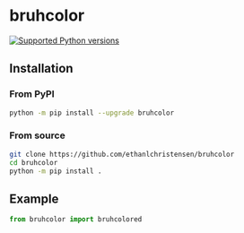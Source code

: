 # bruhcolor

[![Supported Python versions](https://img.shields.io/pypi/pyversions/termcolor.svg?logo=python&logoColor=FFE873)](https://pypi.org/project/bruhcolor/)

## Installation

### From PyPI

```bash
python -m pip install --upgrade bruhcolor
```

### From source

```bash
git clone https://github.com/ethanlchristensen/bruhcolor
cd bruhcolor
python -m pip install .
```

## Example

```python
from bruhcolor import bruhcolored
```

